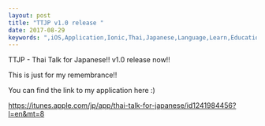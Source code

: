 ```yaml
---
layout: post
title: "TTJP v1.0 release "
date: 2017-08-29
keywords: ",iOS,Application,Ionic,Thai,Japanese,Language,Learn,Education,Speech"
---
```


TTJP - Thai Talk for Japanese!! v1.0 release now!!

This is just for my remembrance!!

You can find the link to my application here :)

https://itunes.apple.com/jp/app/thai-talk-for-japanese/id1241984456?l=en&mt=8
